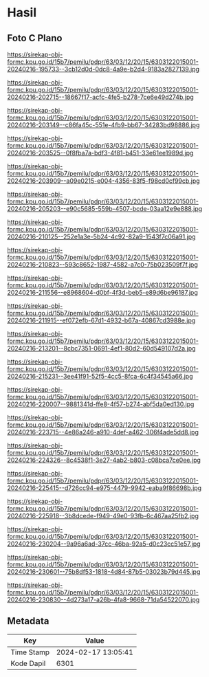 # Hasil

## Foto C Plano

https://sirekap-obj-formc.kpu.go.id/15b7/pemilu/pdpr/63/03/12/20/15/6303122015001-20240216-195733--3cb12d0d-0dc8-4a9e-b2d4-9183a2827139.jpg

https://sirekap-obj-formc.kpu.go.id/15b7/pemilu/pdpr/63/03/12/20/15/6303122015001-20240216-202715--18667f17-acfc-4fe5-b278-7ce6e49d274b.jpg

https://sirekap-obj-formc.kpu.go.id/15b7/pemilu/pdpr/63/03/12/20/15/6303122015001-20240216-203149--c86fa45c-551e-4fb9-bb67-34283bd98886.jpg

https://sirekap-obj-formc.kpu.go.id/15b7/pemilu/pdpr/63/03/12/20/15/6303122015001-20240216-203525--0f8fba7a-bdf3-4f81-b451-33e61ee1989d.jpg

https://sirekap-obj-formc.kpu.go.id/15b7/pemilu/pdpr/63/03/12/20/15/6303122015001-20240216-203909--a09e0215-e004-4356-83f5-f98cd0cf99cb.jpg

https://sirekap-obj-formc.kpu.go.id/15b7/pemilu/pdpr/63/03/12/20/15/6303122015001-20240216-205203--e90c5685-559b-4507-bcde-03aa12e9e888.jpg

https://sirekap-obj-formc.kpu.go.id/15b7/pemilu/pdpr/63/03/12/20/15/6303122015001-20240216-210125--252e1a3e-5b24-4c92-82a9-1543f7c06a91.jpg

https://sirekap-obj-formc.kpu.go.id/15b7/pemilu/pdpr/63/03/12/20/15/6303122015001-20240216-210823--593c8652-1987-4582-a7c0-75b023509f7f.jpg

https://sirekap-obj-formc.kpu.go.id/15b7/pemilu/pdpr/63/03/12/20/15/6303122015001-20240216-211556--e8968604-d0bf-4f3d-beb5-e89d6be96187.jpg

https://sirekap-obj-formc.kpu.go.id/15b7/pemilu/pdpr/63/03/12/20/15/6303122015001-20240216-211915--ef072efb-67d1-4932-b67a-40867cd3988e.jpg

https://sirekap-obj-formc.kpu.go.id/15b7/pemilu/pdpr/63/03/12/20/15/6303122015001-20240216-213201--8cbc7351-0691-4ef1-80d2-60d549107d2a.jpg

https://sirekap-obj-formc.kpu.go.id/15b7/pemilu/pdpr/63/03/12/20/15/6303122015001-20240216-215231--3ee41f91-52f5-4cc5-8fca-6c4f34545a66.jpg

https://sirekap-obj-formc.kpu.go.id/15b7/pemilu/pdpr/63/03/12/20/15/6303122015001-20240216-220007--9881341d-ffe8-4f57-b274-abf5da0ed130.jpg

https://sirekap-obj-formc.kpu.go.id/15b7/pemilu/pdpr/63/03/12/20/15/6303122015001-20240216-223715--4e86a246-a910-4def-a462-306f4ade5dd8.jpg

https://sirekap-obj-formc.kpu.go.id/15b7/pemilu/pdpr/63/03/12/20/15/6303122015001-20240216-224326--8c4538f1-3e27-4ab2-b803-c08bca7ce0ee.jpg

https://sirekap-obj-formc.kpu.go.id/15b7/pemilu/pdpr/63/03/12/20/15/6303122015001-20240216-225415--d726cc94-e975-4479-9942-eaba9f86698b.jpg

https://sirekap-obj-formc.kpu.go.id/15b7/pemilu/pdpr/63/03/12/20/15/6303122015001-20240216-225918--3b8dcede-f949-49e0-93fb-6c467aa25fb2.jpg

https://sirekap-obj-formc.kpu.go.id/15b7/pemilu/pdpr/63/03/12/20/15/6303122015001-20240216-230204--9a96a6ad-37cc-46ba-92a5-d0c23cc51e57.jpg

https://sirekap-obj-formc.kpu.go.id/15b7/pemilu/pdpr/63/03/12/20/15/6303122015001-20240216-230601--75b8df53-1818-4d84-87b5-03023b79d445.jpg

https://sirekap-obj-formc.kpu.go.id/15b7/pemilu/pdpr/63/03/12/20/15/6303122015001-20240216-230830--4d273a17-a26b-4fa8-9668-71da54522070.jpg


## Metadata

| Key        | Value               |
| ---------- | ------------------- |
| Time Stamp | 2024-02-17 13:05:41 |
| Kode Dapil | 6301                |




